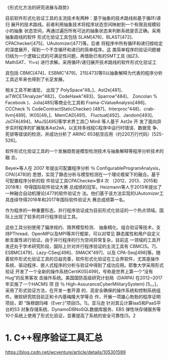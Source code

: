 




《形式化方法的研究进展与趋势》


目前软件形式化验证工具的主流技术有两种：基于抽象的技术路线和基于循环/递归 展开的技术路线。前者利用抽象技术将程序状态空间映射到一个有限且规模较小的抽象 状态空间，再通过遍历所有可达的抽象状态来判断系统是否正确。采用抽象路线的软件 形式化验证工具包括 SLAM[476]、BLAST[472]、CPAChecker[475]、UAutomizer[477]等。后者 将程序中所有循环和递归按给定的深度展开，得到一个不含循环和递归的简单程序。这 类简单程序的验证问题被归结为一个逻辑公式的可满足性问题，再借助已有的SMT工具 (如Z3、MathSAT、Yi=s) 进行求解。采用循环/递归展开技术路线的软件形式化验证工



具包括 CBMC[474]、ESBMC"479]、215[473]等0以抽象解释为代表的程序分析工具近年来也得到了长足发展。

相关工具不断涌现， 出现了 PolySpace"48。]、Ast2e[481]、aiTWCETAnalyzer"482]、CodeHawk"483]、Sparrow"484]、 Zoncolan % Facebook )、Julia[485]等商业化工具和 Frama-CValueAnalysis[486]、CCCheck % CodeContractStaticChecker) [487]、Interproc"448]、crab-llvm[489]、IK0S[49。]、MemCAD[491]、 Fluctuat[492]、Jandom[493]、JsCFA[494]、MuJS[495]等学术界工具〇 Min6 等人基于 Ast2e 开 发了面向异步实时程序的扩展版本Ast2eA，以支持多线程C程序中运行时错误、数据竞 争、死锁等错误的检测，并成功分析了 ARINC 653航空应用（约220万行代码）[525-526]。

软件形式化验证工具的一个发展趋势是模型检测技术与抽象解释等程序分析技术的融 合。

Beyei•等人在 2007 年提出可配置程序分析 ％ ConfigurableProgramAnalysis，CPA)[478]的 思想，实现了静态分析与模型检测在一个理论框架下的融合。基于可配置程序分析的软 件验证工具CPACheckei•曾4 次 （2012、2013、2015和2018年）夺得国际软件验证大赛 总成绩的冠军。Heizmann等人于2013年提出了一种融合自动机理论[477的软件验证方 法。他们基于该方法实现的UAutomizer工具连续夺得2016年和2017年国际软件验证大 赛总成绩第一名。

作为程序的一种重要形态，并行程序验证成为目前形式化验证的一个热点领域。国 际上出现了较多的并行程序验证工具。

这些工具分别使用了偏序规约、限界模型检测、 抽象精化、组合验证等技术，支持PThread、OpenMP以及MPI等并行框架，可以对常见 静态属性和用户自定义断言属性进行验证。由于并行程序的行为空间异常复杂，目前这 一领域的工具开发还处于学术研究阶段，国际上针对并行程序验证的主流工具有 CBMC[5。7]、ESBMC[479]、Lazy-CSeq[496]、SMACK"497]、以及 CPA-Seq[498]等。随着软件形式化验证工具的日益完善，软件形式化验证在工业界软件，尤其是操作 系统、驱动程序、嵌人式程序的分析与验证中得到了成功应用。耶鲁大学采用形式验证 开发了一个全新的操作系统CertiK0S[499]，号称是世界上第一个“没有Hug”的反黑客攻 击操作系统。美国国防高级研究计划局（DARPA) 在2012~2017年实施了一个HACMS 项 目 ％ High-AssuranceCyberMilitarySystem) [5。。]，采用了形式验证方法，在开发一套开源 的、高安全确保的操作系统和控制系统组件。微软研究院目前正和卡内基梅隆大学等合 作，开展一项雄心勃勃的程序证明项目，即 “珠穆朗玛峰（Ever:)”项目[5。1]。亚马逊 针对其云计算IaaS和PaaS平台的S3 对象存储系统、DynamoDBNoSQL数据库服务、EBS 弹性块存储服务等10个系统上使用了形式化验证，显著提高了系统的安全可靠性[5。2














# 1. C++程序验证工具汇总




https://blog.csdn.net/wcventure/article/details/105301599






























